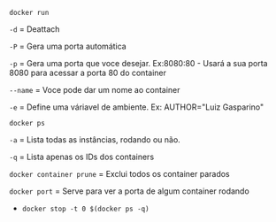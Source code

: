 `docker run`

`-d` = Deattach

`-P` = Gera uma porta automática

`-p` = Gera uma porta que voce desejar. Ex:8080:80 - Usará a sua porta 8080 para acessar a porta 80 do container

`--name` = Voce pode dar um nome ao container

`-e` = Define uma váriavel de ambiente. Ex: AUTHOR="Luiz Gasparino"

`docker ps`

`-a` = Lista todas as instâncias, rodando ou não.

`-q` = Lista apenas os IDs dos containers

`docker container prune` = Exclui todos os container parados

`docker port` = Serve para ver a porta de algum container rodando

- `docker stop -t 0 $(docker ps -q)`
